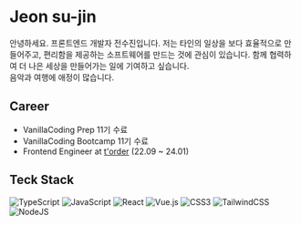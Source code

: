 # Jeon su-jin
안녕하세요. 프론트엔드 개발자 전수진입니다. 저는 타인의 일상을 보다 효율적으로 만들어주고, 편리함을 제공하는 소프트웨어를 만드는 것에 관심이 있습니다. 함께 협력하여 더 나은 세상을 만들어가는 일에 기여하고 싶습니다.
<br/> 
음악과 여행에 애정이 많습니다.
## Career
- VanillaCoding Prep 11기 수료
- VanillaCoding Bootcamp 11기 수료
- Frontend Engineer at [t'order](http://torder.io/) (22.09 ~ 24.01)

## Teck Stack
![TypeScript](https://img.shields.io/badge/typescript-%23007ACC.svg?style=for-the-badge&logo=typescript&logoColor=white)
![JavaScript](https://img.shields.io/badge/javascript-%23323330.svg?style=for-the-badge&logo=javascript&logoColor=%23F7DF1E)
![React](https://img.shields.io/badge/react-%2320232a.svg?style=for-the-badge&logo=react&logoColor=%2361DAFB)
![Vue.js](https://img.shields.io/badge/vuejs-%2335495e.svg?style=for-the-badge&logo=vuedotjs&logoColor=%234FC08D)
![CSS3](https://img.shields.io/badge/css3-%231572B6.svg?style=for-the-badge&logo=css3&logoColor=white)
![TailwindCSS](https://img.shields.io/badge/tailwindcss-%2338B2AC.svg?style=for-the-badge&logo=tailwind-css&logoColor=white)
![NodeJS](https://img.shields.io/badge/node.js-6DA55F?style=for-the-badge&logo=node.js&logoColor=white)

